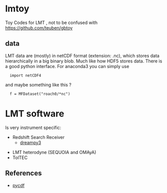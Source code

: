 # lmtoy

Toy Codes for LMT , not to be confused with https://github.com/teuben/gbtoy


## data

LMT data are (mostly) in netCDF format (extension:  .nc), which stores data hierarchically in a big binary blob. Much like how HDF5 stores data.
There is a good python interface.  For anaconda3 you can simply use

      import netCDF4

and maybe something like this ?

      f = MFDataset("roach0/*nc")

# LMT software

Is very instrument specific:


* Redshift Search Receiver
  * [dreampy3](https://github.com/lmt-heterodyne/dreampy3)
- LMT heterodyne (SEQUOIA and OMAyA)
- TolTEC



## References

* [pycdf](http://pysclint.sourceforge.net/pycdf)

